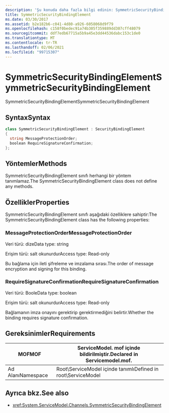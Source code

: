 ```yaml
---
description: 'Şu konuda daha fazla bilgi edinin: SymmetricSecurityBindingElement'
title: SymmetricSecurityBindingElement
ms.date: 03/30/2017
ms.assetid: b2e182b6-c041-4d80-a926-6058068d9f79
ms.openlocfilehash: c158f0bedec91a74b305f359889dd307cff48079
ms.sourcegitcommit: ddf7edb67715a5b9a45e3dd44536dabc153c1de0
ms.translationtype: MT
ms.contentlocale: tr-TR
ms.lasthandoff: 02/06/2021
ms.locfileid: "99715307"
---
```

# <a name="symmetricsecuritybindingelement"></a><span data-ttu-id="1fce1-103">SymmetricSecurityBindingElement</span><span class="sxs-lookup"><span data-stu-id="1fce1-103">SymmetricSecurityBindingElement</span></span>

<span data-ttu-id="1fce1-104">SymmetricSecurityBindingElement</span><span class="sxs-lookup"><span data-stu-id="1fce1-104">SymmetricSecurityBindingElement</span></span>  
  
## <a name="syntax"></a><span data-ttu-id="1fce1-105">Syntax</span><span class="sxs-lookup"><span data-stu-id="1fce1-105">Syntax</span></span>  
  
```csharp
class SymmetricSecurityBindingElement : SecurityBindingElement  
{  
  string MessageProtectionOrder;  
  boolean RequireSignatureConfirmation;  
};  
```  
  
## <a name="methods"></a><span data-ttu-id="1fce1-106">Yöntemler</span><span class="sxs-lookup"><span data-stu-id="1fce1-106">Methods</span></span>  

 <span data-ttu-id="1fce1-107">SymmetricSecurityBindingElement sınıfı herhangi bir yöntem tanımlamaz.</span><span class="sxs-lookup"><span data-stu-id="1fce1-107">The SymmetricSecurityBindingElement class does not define any methods.</span></span>  
  
## <a name="properties"></a><span data-ttu-id="1fce1-108">Özellikler</span><span class="sxs-lookup"><span data-stu-id="1fce1-108">Properties</span></span>  

 <span data-ttu-id="1fce1-109">SymmetricSecurityBindingElement sınıfı aşağıdaki özelliklere sahiptir:</span><span class="sxs-lookup"><span data-stu-id="1fce1-109">The SymmetricSecurityBindingElement class has the following properties:</span></span>  
  
### <a name="messageprotectionorder"></a><span data-ttu-id="1fce1-110">MessageProtectionOrder</span><span class="sxs-lookup"><span data-stu-id="1fce1-110">MessageProtectionOrder</span></span>  

 <span data-ttu-id="1fce1-111">Veri türü: dize</span><span class="sxs-lookup"><span data-stu-id="1fce1-111">Data type: string</span></span>  
  
 <span data-ttu-id="1fce1-112">Erişim türü: salt okunurdur</span><span class="sxs-lookup"><span data-stu-id="1fce1-112">Access type: Read-only</span></span>  
  
 <span data-ttu-id="1fce1-113">Bu bağlama için ileti şifreleme ve imzalama sırası.</span><span class="sxs-lookup"><span data-stu-id="1fce1-113">The order of message encryption and signing for this binding.</span></span>  
  
### <a name="requiresignatureconfirmation"></a><span data-ttu-id="1fce1-114">RequireSignatureConfirmation</span><span class="sxs-lookup"><span data-stu-id="1fce1-114">RequireSignatureConfirmation</span></span>  

 <span data-ttu-id="1fce1-115">Veri türü: Boole</span><span class="sxs-lookup"><span data-stu-id="1fce1-115">Data type: boolean</span></span>  
  
 <span data-ttu-id="1fce1-116">Erişim türü: salt okunurdur</span><span class="sxs-lookup"><span data-stu-id="1fce1-116">Access type: Read-only</span></span>  
  
 <span data-ttu-id="1fce1-117">Bağlamanın imza onayını gerektirip gerektirmediğini belirtir.</span><span class="sxs-lookup"><span data-stu-id="1fce1-117">Whether the binding requires signature confirmation.</span></span>  
  
## <a name="requirements"></a><span data-ttu-id="1fce1-118">Gereksinimler</span><span class="sxs-lookup"><span data-stu-id="1fce1-118">Requirements</span></span>  
  
|<span data-ttu-id="1fce1-119">MOF</span><span class="sxs-lookup"><span data-stu-id="1fce1-119">MOF</span></span>|<span data-ttu-id="1fce1-120">ServiceModel. mof içinde bildirilmiştir.</span><span class="sxs-lookup"><span data-stu-id="1fce1-120">Declared in Servicemodel.mof.</span></span>|  
|---------|-----------------------------------|  
|<span data-ttu-id="1fce1-121">Ad Alanı</span><span class="sxs-lookup"><span data-stu-id="1fce1-121">Namespace</span></span>|<span data-ttu-id="1fce1-122">Root\ServiceModel içinde tanımlı</span><span class="sxs-lookup"><span data-stu-id="1fce1-122">Defined in root\ServiceModel</span></span>|  
  
## <a name="see-also"></a><span data-ttu-id="1fce1-123">Ayrıca bkz.</span><span class="sxs-lookup"><span data-stu-id="1fce1-123">See also</span></span>

- <xref:System.ServiceModel.Channels.SymmetricSecurityBindingElement>
